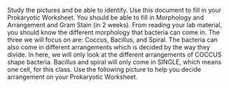 Study the pictures and be able to identify. Use this document to fill in your Prokaryotic Worksheet. You should be able to fill in Morphology and Arrangement and Gram Stain (in 2 weeks).
From reading your lab material, you should know the different morphology that bacteria can come in. The three we will focus on are: Coccus, Bacillus, and Spiral.
The bacteria can also come in different arrangements which is decided by the way they divide. In here, we will only look at the different arrangements of COCCUS shape bacteria.  Bacillus and spiral will only come in SINGLE, which means one cell, for this class. Use the following picture to help you decide arrangement on your Prokaryotic Worksheet.
